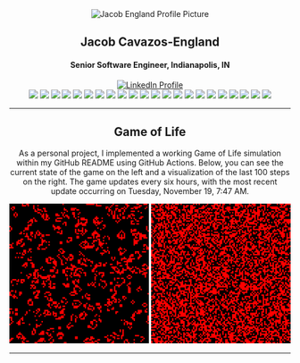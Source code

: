 <div id="header" align="center">
  <img src="https://github.com/jeengland.png" width="150" alt="Jacob England Profile Picture" />
  <h2>Jacob Cavazos-England</h2>
  <h4>Senior Software Engineer, Indianapolis, IN</h4>
  <div id="social">
    <a href="https://www.linkedin.com/in/jacobeengland/">
      <img src="https://img.shields.io/badge/LinkedIn-0077B5?style=for-the-badge&logo=linkedin&logoColor=white" alt="LinkedIn Profile" />
    </a>
  </div>
  <div id="badges">
    <img src="https://img.shields.io/badge/JavaScript-323330?style=for-the-badge&logo=javascript&logoColor=F7DF1E" />
    <img src="https://img.shields.io/badge/TypeScript-007ACC?style=for-the-badge&logo=typescript&logoColor=white" />
    <img src="https://img.shields.io/badge/Go-00ADD8?style=for-the-badge&logo=go&logoColor=white" />
    <img src="https://img.shields.io/badge/WebAssembly-654FF0?style=for-the-badge&logo=WebAssembly&logoColor=white" />
    <img src="https://img.shields.io/badge/Python-FFD43B?style=for-the-badge&logo=python&logoColor=blue" />
    <img src="https://img.shields.io/badge/MySQL-005C84?style=for-the-badge&logo=mysql&logoColor=white" />
    <img src="https://img.shields.io/badge/PostgreSQL-316192?style=for-the-badge&logo=postgresql&logoColor=white" />
    <img src="https://img.shields.io/badge/MongoDB-4EA94B?style=for-the-badge&logo=mongodb&logoColor=white" />
    <img src="https://img.shields.io/badge/React-20232A?style=for-the-badge&logo=react&logoColor=61DAFB" />
    <img src="https://img.shields.io/badge/next%20js-000000?style=for-the-badge&logo=nextdotjs&logoColor=white" />
    <img src="https://img.shields.io/badge/redis-CC0000.svg?&style=for-the-badge&logo=redis&logoColor=white" />
    <img src="https://img.shields.io/badge/Amazon_AWS-FF9900?style=for-the-badge&logo=amazonaws&logoColor=white" />
    <img src="https://img.shields.io/badge/Google_Cloud-4285F4?style=for-the-badge&logo=google-cloud&logoColor=white" />
    <img src="https://img.shields.io/badge/Vercel-000000?style=for-the-badge&logo=vercel&logoColor=white" />
    <img src="https://img.shields.io/badge/DATADOG-632CA6?style=for-the-badge&logo=datadog&logoColor=white" />
    <img src="https://img.shields.io/badge/circleci-343434?style=for-the-badge&logo=circleci&logoColor=white" />
    <img src="https://img.shields.io/badge/Jest-C21325?style=for-the-badge&logo=jest&logoColor=white" />
    <img src="https://img.shields.io/badge/Cypress-17202C?style=for-the-badge&logo=cypress&logoColor=white" />
    <img src="https://img.shields.io/badge/kubernetes-326ce5.svg?&style=for-the-badge&logo=kubernetes&logoColor=white" />
    <img src="https://img.shields.io/badge/Docker-2CA5E0?style=for-the-badge&logo=docker&logoColor=white" />
    <img src="https://img.shields.io/badge/Terraform-7B42BC?style=for-the-badge&logo=terraform&logoColor=white" />
    <img src="https://img.shields.io/badge/Airflow-017CEE?style=for-the-badge&logo=Apache%20Airflow&logoColor=white" />
  </div>
</div>

<hr />

<div id="game_of_life">
    <h2 align="center">Game of Life</h2>
    <p align="center">As a personal project, I implemented a working Game of Life simulation within my GitHub README using GitHub Actions. Below, you can see the current state of the game on the left and a visualization of the last 100 steps on the right. The game updates every six hours, with the most recent update occurring on Tuesday, November 19, 7:47 AM.</p>
    <div align="center">
    <img src="https://github.com/jeengland/jeengland/blob/main/assets/map.png?raw=true" alt="Current Game State" width="250" height="250">
    <img src="https://github.com/jeengland/jeengland/blob/main/assets/map.gif?raw=true" alt="Game History (Last 100 Steps)" width="250" height="250">
    </div>
</div>

<hr />
